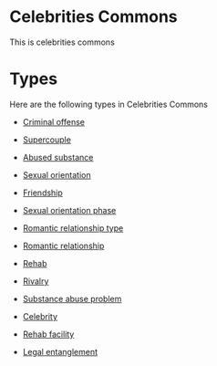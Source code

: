 # Celebrities Commons #
This is celebrities commons

# Types #
Here are the following types in Celebrities Commons


  * [Criminal offense](celebrities__reason_for_arrest.md)

  * [Supercouple](celebrities__supercouple.md)

  * [Abused substance](celebrities__abused_substance.md)

  * [Sexual orientation](celebrities__sexual_orientation.md)

  * [Friendship](celebrities__friendship.md)

  * [Sexual orientation phase](celebrities__sexual_orientation_phase.md)

  * [Romantic relationship type](celebrities__romantic_relationship_type.md)

  * [Romantic relationship](celebrities__romantic_relationship.md)

  * [Rehab](celebrities__rehab.md)

  * [Rivalry](celebrities__rivalry.md)

  * [Substance abuse problem](celebrities__substance_abuse_problem.md)

  * [Celebrity](celebrities__celebrity.md)

  * [Rehab facility](celebrities__rehab_facility.md)

  * [Legal entanglement](celebrities__legal_entanglement.md)
